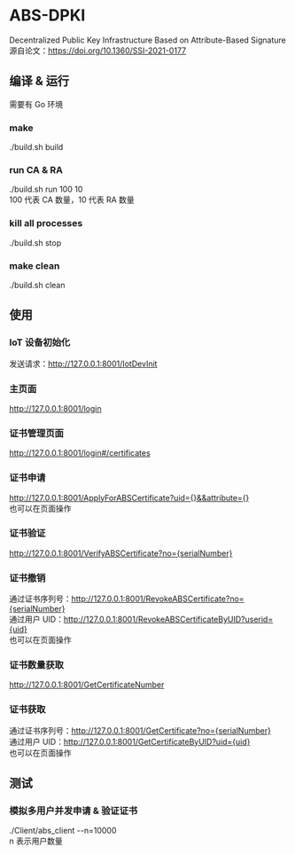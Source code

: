# ABS-DPKI
Decentralized Public Key Infrastructure Based on Attribute-Based Signature \
源自论文：https://doi.org/10.1360/SSI-2021-0177

## 编译 & 运行
需要有 Go 环境
### make
./build.sh build

### run CA & RA
./build.sh run 100 10\
100 代表 CA 数量，10 代表 RA 数量

### kill all processes
./build.sh stop

### make clean
./build.sh clean

## 使用
### IoT 设备初始化
发送请求：http://127.0.0.1:8001/IotDevInit

### 主页面
http://127.0.0.1:8001/login

### 证书管理页面
http://127.0.0.1:8001/login#/certificates

### 证书申请
http://127.0.0.1:8001/ApplyForABSCertificate?uid={}&&attribute={} \
也可以在页面操作

### 证书验证
http://127.0.0.1:8001/VerifyABSCertificate?no={serialNumber}

### 证书撤销
通过证书序列号：http://127.0.0.1:8001/RevokeABSCertificate?no={serialNumber} \
通过用户 UID：http://127.0.0.1:8001/RevokeABSCertificateByUID?userid={uid} \
也可以在页面操作

### 证书数量获取
http://127.0.0.1:8001/GetCertificateNumber

### 证书获取
通过证书序列号：http://127.0.0.1:8001/GetCertificate?no={serialNumber} \
通过用户 UID：http://127.0.0.1:8001/GetCertificateByUID?uid={uid} \
也可以在页面操作

## 测试
### 模拟多用户并发申请 & 验证证书
./Client/abs_client --n=10000 \
n 表示用户数量